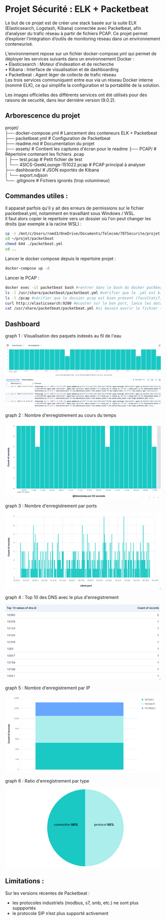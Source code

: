 # Projet Sécurité : ELK + Packetbeat

Le but de ce projet est de créer une stack basée sur la suite ELK (Elasticsearch, Logstash, Kibana) connectée avec Packetbeat, afin d’analyser du trafic réseau à partir de fichiers PCAP.
Ce projet permet d’explorer l’intégration d’outils de monitoring réseau dans un environnement conteneurisé.  
  
L’environnement repose sur un fichier docker-compose.yml qui permet de déployer les services suivants dans un environnement Docker :  
    • Elasticsearch : Moteur d’indexation et de recherche  
    • Kibana : Interface de visualisation et de dashboarding  
    • Packetbeat : Agent léger de collecte de trafic réseau  
Les trois services communiquent entre eux via un réseau Docker interne (nommé ELK), ce qui simplifie la configuration et la portabilité de la solution.  
  
Les images officielles des différents services ont été utilisés pour des raisons de securité, dans leur dernière version (9.0.2).  


## Arborescence du projet
  
projet/  
├── docker-compose.yml               # Lancement des conteneurs ELK + Packetbeat  
├── packetbeat.yml                   # Configuration de Packetbeat  
├── readme.md                        # Documentation du projet  
├── assets/                          # Contient les captures d'écran pour le readme
├── PCAP/                            # Répertoire contenant les fichiers .pcap  
│   ├── test.pcap                    # Petit fichier de test  
│   └── 4SICS-GeekLounge-151022.pcap # PCAP principal à analyser  
├── dashboards/                      # JSON exportés de Kibana  
│   └── export.ndjson    
└── .gitignore                       # Fichiers ignorés (trop volumineux)  


## Commandes utiles :  
  
Il apparait parfois qu'il y ait des erreurs de permissions sur le fichier packetbeat.yml, notamment en travaillant sous Windows / WSL.  
Il faut alors copier le repertoire vers un dossier où l'on peut changer les droits (par exemple à la racine WSL) :  
```sh 
cp -r /mnt/c/Users/romd3/OneDrive/Documents/Telecom/707Securite/projet ~/
cd ~/projet/packetbeat
chmod 644 ./packetbeat.yml
cd ..
```

Lancer le docker compose depuis le repertoire projet :  
```sh 
docker-compose up -d
```

Lancer le PCAP :
```sh
docker exec -it packetbeat bash #rentrer dans le bash du docker packbeat
ls -l /usr/share/packetbeat/packetbeat.yml #vérifier que le .yml est bien présent (facultatif)
ls -l /pcap #vérifier que le dossier pcap est bien présent (facultatif)
curl http://elasticsearch:9200 #écouter sur le bon port, lance les data dans ELK
cat /usr/share/packetbeat/packetbeat.yml #si besoin ouvrir le fichier (facultatif)
```
  

## Dashboard  
graph 1 : Visualisation des paquets indexés au fil de l'eau

![Demo](./assets/graphana-timestamp.png)

graph 2 : Nombre d'enregistrement au cours du temps

![Demo](./assets/graphana-recordsOverTimestamp.png)

graph 3 : Nombre d'enregistrement par ports

![Demo](./assets/graphana-recordByPorts.png)

graph 4 : Top 10 des DNS avec le plus d'enregistrement

![Demo](./assets/graphana-top10DNSrecords.png)

graph 5 : Nombre d'enregistrement par IP

![Demo](./assets/graphana-recordByIP.png)

graph 6 : Ratio d'enregistrement par type

![Demo](./assets/graphana-recordType.png)
 

## Limitations :
Sur les versions récentes de Packetbeat :  
- les protocoles industriels (modbus, s7, smb, etc.) ne sont plus suppportés  
- le protocole SIP n’est plus supporté activement  
